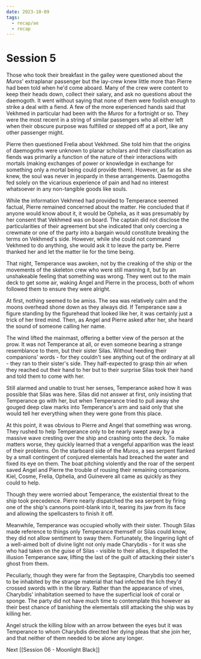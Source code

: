 ```yaml
---
date: 2023-10-09
tags:
  - recap/ae
  - recap
---
```

# Session 5

Those who took their breakfast in the galley were questioned about the *Muros*' extraplanar passenger but the lay-crew knew little more than Pierre had been told when he'd come aboard. Many of the crew were content to keep their heads down, collect their salary, and ask no questions about the daemogoth. It went without saying that none of them were foolish enough to strike a deal with a fiend. A few of the more experienced hands said that Vekhmed in particular had been with the *Muros* for a fortnight or so. They were the most recent in a string of similar passengers who all either left when their obscure purpose was fulfilled or stepped off at a port, like any other passenger might.

Pierre then questioned Frelia about Vekhmed. She told him that the origins of daemogoths were unknown to planar scholars and their classification as fiends was primarily a function of the nature of their interactions with mortals (making exchanges of power or knowledge in exchange for something only a mortal being could provide them). However, as far as she knew, the soul was never in jeopardy in these arrangements. Daemogoths fed solely on the vicarious experience of pain and had no interest whatsoever in any non-tangible goods like souls.

While the information Vekhmed had provided to Temperance seemed factual, Pierre remained concerned about the matter. He concluded that if anyone would know about it, it would be Ophelia, as it was presumably by her consent that Vekhmed was on board. The captain did not disclose the particularities of their agreement but she indicated that only coercing a crewmate or one of the party into a bargain would constitute breaking the terms on Vekhmed's side. However, while she could not command Vekhmed to do anything, she would ask it to leave the party be. Pierre thanked her and let the matter lie for the time being.

That night, Temperance was awoken, not by the creaking of the ship or the movements of the skeleton crew who were still manning it, but by an unshakeable feeling that something was wrong. They went out to the main deck to get some air, waking Angel and Pierre in the process, both of whom followed them to ensure they were alright.

At first, nothing seemed to be amiss. The sea was relatively calm and the moons overhead shone down as they always did. If Temperance saw a figure standing by the figurehead that looked like her, it was certainly just a trick of her tired mind. Then, as Angel and Pierre asked after her, she heard the sound of someone calling her name.

The wind lifted the mainmast, offering a better view of the person at the prow. It was not Temperance at all, or even someone bearing a strange resemblance to them, but their sister Silas. Without heeding their companions' words - for they couldn't see anything out of the ordinary at all - they ran to their sister's side. They half-expected to grasp thin air when they reached out their hand to her but to their surprise Silas took their hand and told them to come with her.

Still alarmed and unable to trust her senses, Temperance asked how it was possible that Silas was here. Silas did not answer at first, only insisting that Temperance go with her, but when Temperance tried to pull away she gouged deep claw marks into Temperance's arm and said only that she would tell her everything when they were gone from this place.

At this point, it was obvious to Pierre and Angel that something was wrong. They rushed to help Temperance only to be nearly swept away by a massive wave cresting over the ship and crashing onto the deck. To make matters worse, they quickly learned that a vengeful apparition was the least of their problems. On the starboard side of the *Muros*, a sea serpent flanked by a small contingent of conjured elementals had breached the water and fixed its eye on them. The boat pitching violently and the roar of the serpent saved Angel and Pierre the trouble of rousing their remaining companions. Kiel, Cosme, Frelia, Ophelia, and Guinevere all came as quickly as they could to help.

Though they were worried about Temperance, the existential threat to the ship took precedence. Pierre nearly dispatched the sea serpent by firing one of the ship's cannons point-blank into it, tearing its jaw from its face and allowing the spellcasters to finish it off.

Meanwhile, Temperance was occupied wholly with their sister. Though Silas made reference to things only Temperance themself or Silas could know, they did not allow sentiment to sway them. Fortunately, the lingering light of a well-aimed bolt of divine light not only made Charybdis - for it was she who had taken on the guise of Silas - visible to their allies, it dispelled the illusion Temperance saw, lifting the last of the guilt of attacking their sister's ghost from them.

Peculiarly, though they were far from the Septaspire, Charybdis too seemed to be inhabited by the strange material that had infected the lich they'd crossed swords with in the library. Rather than the appearance of vines, Charybdis' inhabitation seemed to have the superficial look of coral or sponge. The party did not have much time to contemplate this however as their best chance of banishing the elementals still attacking the ship was by killing her.

Angel struck the killing blow with an arrow between the eyes but it was Temperance to whom Charybdis directed her dying pleas that she join her, and that neither of them needed to be alone any longer.

Next
[[Session 06 - Moonlight Black]]